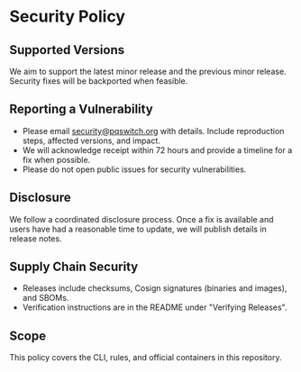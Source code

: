# Security Policy

## Supported Versions

We aim to support the latest minor release and the previous minor release. Security fixes will be backported when feasible.

## Reporting a Vulnerability

- Please email security@pqswitch.org with details. Include reproduction steps, affected versions, and impact.
- We will acknowledge receipt within 72 hours and provide a timeline for a fix when possible.
- Please do not open public issues for security vulnerabilities.

## Disclosure

We follow a coordinated disclosure process. Once a fix is available and users have had a reasonable time to update, we will publish details in release notes.

## Supply Chain Security

- Releases include checksums, Cosign signatures (binaries and images), and SBOMs.
- Verification instructions are in the README under "Verifying Releases".

## Scope

This policy covers the CLI, rules, and official containers in this repository.
